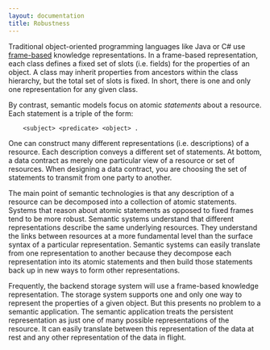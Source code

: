 ```yaml
---
layout: documentation
title: Robustness
---
```


Traditional object-oriented programming languages like Java or C# use [frame-based](https://en.wikipedia.org/wiki/Frame_(artificial_intelligence)) knowledge representations. 
In a frame-based representation, each class defines a fixed set of slots (i.e. fields) for
the properties of an object.  A class may inherit properties from ancestors within the class
hierarchy, but the total set of slots is fixed.  In short, there is one and only one 
representation for any given class.

By contrast, semantic models focus on atomic *statements* about a resource.  Each statement 
is a triple of the form:

```
	<subject> <predicate> <object> .
```

One can construct many different representations (i.e. descriptions) of a resource.
Each description conveys a different set of statements.  At bottom, a data contract
as merely one particular view of a resource or set of resources.  When designing a data 
contract, you are choosing the set of statements to transmit from one party to another.

The main point of semantic technologies is that any description of a resource can 
be decomposed into a collection of atomic statements.  Systems that reason about atomic 
statements as opposed to fixed frames tend to be more robust.  Semantic systems understand 
that different representations describe the same underlying resources.  They understand
the links between resources at a more fundamental level than the surface syntax of 
a particular representation.  Semantic systems can easily translate from one representation
to another because they decompose each representation into its atomic statements and 
then build those statements back up in new ways to form other representations.

Frequently, the backend storage system will use a frame-based knowledge representation. 
The storage system supports one and only one way to represent the
properties of a given object.  But this presents no problem to a semantic application.
The semantic application treats the persistent representation as just one of many possible
representations of the resource.  It can easily translate between this representation
of the data at rest and any other representation of the data in flight. 
